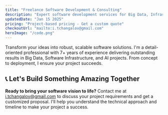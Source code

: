 ```yaml
---
title: "Freelance Software Development & Consulting"
description: "Expert software development services for Big Data, Infrastructure, and AI projects. Delivering scalable solutions with proven results."
updatedDate: "Jan 15 2025"
pricing: "Project-based pricing - Get a custom quote"
checkoutUrl: "mailto:i.tchangalov@gmail.com"
heroImage: "/code.png"
---
```


Transform your ideas into robust, scalable software solutions. I'm a detail-oriented professional with 7+ years of experience delivering outstanding results in Big Data, Software Infrastructure, and AI projects. From concept to deployment, I ensure your project succeeds.

## 📞 **Let's Build Something Amazing Together**

**Ready to bring your software vision to life?** Contact me at [i.tchangalov@gmail.com](mailto:i.tchangalov@gmail.com) to discuss your project requirements and get a customized proposal. I'll help you understand the technical approach and timeline to make your project a success.